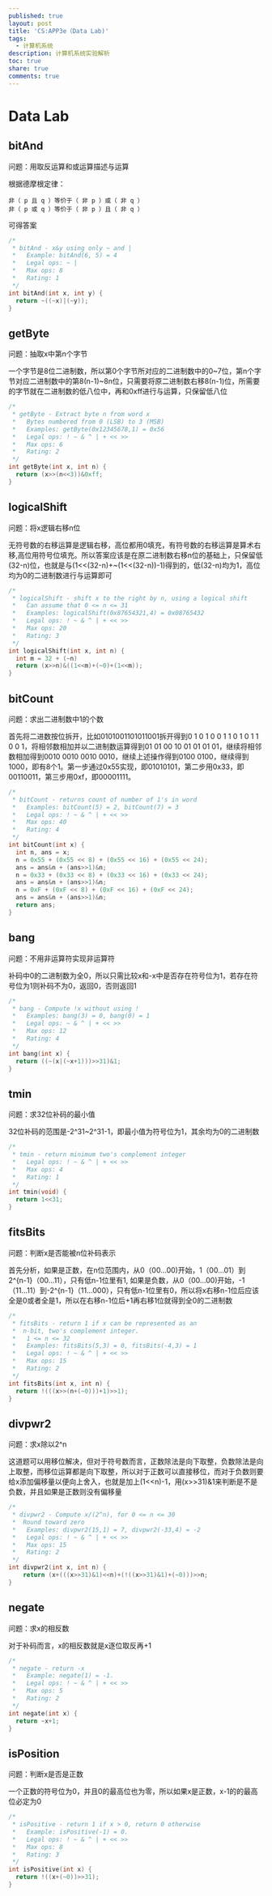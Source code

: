 ```yaml
---
published: true
layout: post
title: 'CS:APP3e（Data Lab)'
tags:
  - 计算机系统
description: 计算机系统实验解析
toc: true
share: true
comments: true
---
```

# Data Lab

## bitAnd

问题：用取反运算和或运算描述与运算

根据德摩根定律：

	非（ p 且 q ）等价于（ 非 p ）或（ 非 q ）
	非（ p 或 q ）等价于（ 非 p ）且（ 非 q ）

可得答案

```cpp
/* 
 * bitAnd - x&y using only ~ and | 
 *   Example: bitAnd(6, 5) = 4
 *   Legal ops: ~ |
 *   Max ops: 8
 *   Rating: 1
 */
int bitAnd(int x, int y) {
  return ~((~x)|(~y));
}
```

## getByte

问题：抽取x中第n个字节

一个字节是8位二进制数，所以第0个字节所对应的二进制数中的0~7位，第n个字节对应二进制数中的第8(n-1)~8n位，只需要将原二进制数右移8(n-1)位，所需要的字节就在二进制数的低八位中，再和0xff进行与运算，只保留低八位

```cpp
/* 
 * getByte - Extract byte n from word x
 *   Bytes numbered from 0 (LSB) to 3 (MSB)
 *   Examples: getByte(0x12345678,1) = 0x56
 *   Legal ops: ! ~ & ^ | + << >>
 *   Max ops: 6
 *   Rating: 2
 */
int getByte(int x, int n) {
  return (x>>(n<<3))&0xff;
}
```

## logicalShift

问题：将x逻辑右移n位

无符号数的右移运算是逻辑右移，高位都用0填充，有符号数的右移运算是算术右移,高位用符号位填充。所以答案应该是在原二进制数右移n位的基础上，只保留低(32-n)位，也就是与(1<<(32-n)+~(1<<(32-n))-1)得到的，低(32-n)均为1，高位均为0的二进制数进行与运算即可

```cpp
/* 
 * logicalShift - shift x to the right by n, using a logical shift
 *   Can assume that 0 <= n <= 31
 *   Examples: logicalShift(0x87654321,4) = 0x08765432
 *   Legal ops: ! ~ & ^ | + << >>
 *   Max ops: 20
 *   Rating: 3 
 */
int logicalShift(int x, int n) {
  int m = 32 + (~n)
  return (x>>n)&((1<<m)+(~0)+(1<<m));
}
```

## bitCount

问题：求出二进制数中1的个数

首先将二进数按位拆开，比如0101001101011001拆开得到0 1 0 1 0 0 1 1 0 1 0 1 1 0 0 1，将相邻数相加并以二进制数运算得到01 01 00 10 01 01 01 01，继续将相邻数相加得到0010 0010 0010 0010，继续上述操作得到0100 0100，继续得到1000，即有8个1。第一步通过0x55实现，即01010101，第二步用0x33，即00110011，第三步用0xf，即00001111。

```cpp
/*
 * bitCount - returns count of number of 1's in word
 *   Examples: bitCount(5) = 2, bitCount(7) = 3
 *   Legal ops: ! ~ & ^ | + << >>
 *   Max ops: 40
 *   Rating: 4
 */
int bitCount(int x) {
  int n, ans = x;
  n = 0x55 + (0x55 << 8) + (0x55 << 16) + (0x55 << 24);
  ans = ans&n + (ans>>1)&n;
  n = 0x33 + (0x33 << 8) + (0x33 << 16) + (0x33 << 24);
  ans = ans&n + (ans>>1)&n;
  n = 0xF + (0xF << 8) + (0xF << 16) + (0xF << 24);
  ans = ans&n + (ans>>1)&n;
  return ans;
}
```

## bang

问题：不用非运算符实现非运算符

补码中0的二进制数为全0，所以只需比较x和-x中是否存在符号位为1，若存在符号位为1则补码不为0，返回0，否则返回1

```cpp
/* 
 * bang - Compute !x without using !
 *   Examples: bang(3) = 0, bang(0) = 1
 *   Legal ops: ~ & ^ | + << >>
 *   Max ops: 12
 *   Rating: 4 
 */
int bang(int x) {
  return ((~(x|(~x+1)))>>31)&1;
}
```

## tmin

问题：求32位补码的最小值

32位补码的范围是-2^31~2^31-1，即最小值为符号位为1，其余均为0的二进制数

```cpp
/* 
 * tmin - return minimum two's complement integer 
 *   Legal ops: ! ~ & ^ | + << >>
 *   Max ops: 4
 *   Rating: 1
 */
int tmin(void) {
  return 1<<31;
}
```

## fitsBits

问题：判断x是否能被n位补码表示

首先分析，如果是正数，在n位范围内，从0（00...00)开始，1（00...01）到2^{n-1}（00...11），只有低n-1位里有1, 如果是负数，从0（00...00)开始，-1（11...11）到-2^{n-1}（11...000），只有低n-1位里有0，所以将x右移n-1位后应该全是0或者全是1，所以在右移n-1位后+1再右移1位就得到全0的二进制数

```cpp
/* 
 * fitsBits - return 1 if x can be represented as an 
 *  n-bit, two's complement integer.
 *   1 <= n <= 32
 *   Examples: fitsBits(5,3) = 0, fitsBits(-4,3) = 1
 *   Legal ops: ! ~ & ^ | + << >>
 *   Max ops: 15
 *   Rating: 2
 */
int fitsBits(int x, int n) {
  return !(((x>>(n+(~0)))+1)>>1);
}
```

## divpwr2

问题：求x除以2^n

这道题可以用移位解决，但对于符号数而言，正数除法是向下取整，负数除法是向上取整，而移位运算都是向下取整，所以对于正数可以直接移位，而对于负数则要给x添加偏移量以便向上舍入，也就是加上(1<<n)-1，用(x>>31)&1来判断是不是负数，并且如果是正数则没有偏移量

```cpp
/* 
 * divpwr2 - Compute x/(2^n), for 0 <= n <= 30
 *  Round toward zero
 *   Examples: divpwr2(15,1) = 7, divpwr2(-33,4) = -2
 *   Legal ops: ! ~ & ^ | + << >>
 *   Max ops: 15
 *   Rating: 2
 */
int divpwr2(int x, int n) {
    return (x+(((x>>31)&1)<<n)+(!((x>>31)&1)+(~0)))>>n;
}
```

## negate

问题：求x的相反数

对于补码而言，x的相反数就是x逐位取反再+1

```cpp
/* 
 * negate - return -x 
 *   Example: negate(1) = -1.
 *   Legal ops: ! ~ & ^ | + << >>
 *   Max ops: 5
 *   Rating: 2
 */
int negate(int x) {
  return ~x+1;
}
```

## isPosition

问题：判断x是否是正数

一个正数的符号位为0，并且0的最高位也为零，所以如果x是正数，x-1的的最高位必定为0

```cpp
/* 
 * isPositive - return 1 if x > 0, return 0 otherwise 
 *   Example: isPositive(-1) = 0.
 *   Legal ops: ! ~ & ^ | + << >>
 *   Max ops: 8
 *   Rating: 3
 */
int isPositive(int x) {
  return !((x+(~0))>>31);
}
```
